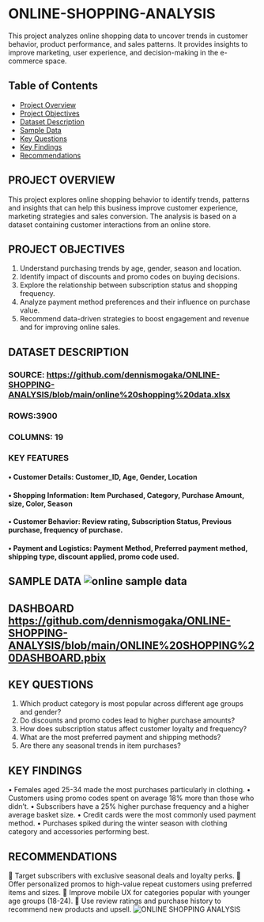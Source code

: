 # ONLINE-SHOPPING-ANALYSIS
This project analyzes online shopping data to uncover trends in customer behavior, product performance, and sales patterns. It provides insights to improve marketing, user experience, and decision-making in the e-commerce space.
##  Table of Contents

- [ Project Overview](#project-overview)
- [ Project Objectives](#project-objectives)
- [ Dataset Description](#️dataset-description)
- [ Sample Data](#sample-data)
- [ Key Questions](#key-questions)
- [ Key Findings](#key-findings)
- [ Recommendations](#recommendations)
## PROJECT OVERVIEW
This project explores online shopping behavior to identify trends, patterns and insights that can help this business improve customer experience, marketing strategies and sales conversion.
The analysis is based on a dataset containing customer interactions from an online store.
## PROJECT OBJECTIVES
1.	Understand purchasing trends by age, gender, season and location.
2.	Identify impact of discounts and promo codes on buying decisions.
3.	Explore the relationship between subscription status and shopping frequency.
4.	Analyze payment method preferences and their influence on purchase value.
5.	Recommend data-driven strategies to boost engagement and revenue and for improving online sales.
## DATASET DESCRIPTION
### SOURCE: https://github.com/dennismogaka/ONLINE-SHOPPING-ANALYSIS/blob/main/online%20shopping%20data.xlsx
### ROWS:3900
### COLUMNS: 19
### KEY FEATURES
#### •	Customer Details: Customer_ID, Age, Gender, Location
#### •	Shopping Information: Item Purchased, Category, Purchase Amount, size, Color, Season
#### •	Customer Behavior: Review rating, Subscription Status, Previous purchase, frequency of purchase.
#### •	Payment and Logistics: Payment Method, Preferred payment method, shipping type, discount applied, promo code used.
## SAMPLE DATA ![online sample data](https://github.com/user-attachments/assets/4ef6f4d0-7e19-444b-9882-feb43744e6f8)
## DASHBOARD https://github.com/dennismogaka/ONLINE-SHOPPING-ANALYSIS/blob/main/ONLINE%20SHOPPING%20DASHBOARD.pbix
## KEY QUESTIONS
1.	Which product category is most popular across different age groups and gender?
2.	Do discounts and promo codes lead to higher purchase amounts?
3.	How does subscription status affect customer loyalty and frequency?
4.	What are the most preferred payment and shipping methods?
5.	Are there any seasonal trends in item purchases?
## KEY FINDINGS
•	Females aged 25-34 made the most purchases particularly in clothing.
•	Customers using promo codes spent on average 18% more than those who didn’t.
•	Subscribers have a 25% higher purchase frequency and a higher average basket size.
•	Credit cards were the most commonly used payment method.
•	Purchases spiked during the winter season with clothing category and accessories performing best.
## RECOMMENDATIONS
	Target subscribers with exclusive seasonal deals and loyalty perks.
	Offer personalized promos to high-value repeat customers using preferred items and sizes.
	Improve mobile UX for categories popular with younger age groups (18-24).
	Use review ratings and purchase history to recommend new products and upsell.
![ONLINE SHOPPING ANALYSIS](https://github.com/user-attachments/assets/7f6d7b7b-5c73-4985-80e8-32a45ddf381c)

